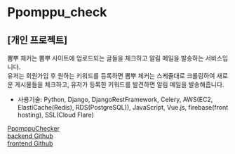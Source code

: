 # Ppomppu_check

## [개인 프로젝트]  

뽐뿌 체커는 뽐뿌 사이트에 업로드되는 글들을 체크하고 알림 메일을 발송하는 서비스입니다.  
유저는 회원가입 후 원하는 키워드를 등록하면 뽐뿌 체커는 스케쥴대로 크롤링하여 새로운 게시물들을 체크하고, 유저가 등록한 키워드를 발견하면 알림 메일을 발송해줍니다.  

- 사용기술: Python, Django, DjangoRestFramework, Celery, AWS(EC2, ElastiCache(Redis), RDS(PostgreSQL)), JavaScript, Vue.js, firebase(front hosting), SSL(Cloud Flare)  
  
[PpomppuChecker](https://app.pycon.shop/)  
[backend Github](https://github.com/KimDoKy/Ppomppu_check)  
[frontend Github](https://github.com/KimDoKy/Ppomppu_check_front)
